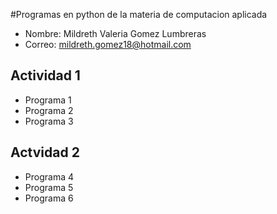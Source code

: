 #Programas en python de la materia de computacion aplicada

- Nombre: Mildreth Valeria Gomez Lumbreras
- Correo: mildreth.gomez18@hotmail.com

## Actividad 1
- Programa 1
- Programa 2
- Programa 3

## Actvidad 2
- Programa 4
- Programa 5
- Programa 6


